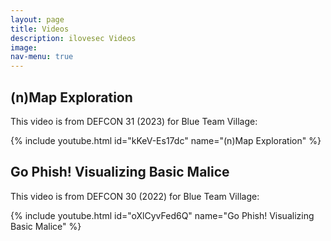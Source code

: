 ```yaml
---
layout: page
title: Videos
description: ilovesec Videos
image: 
nav-menu: true
---
```


<div><h2>(n)Map Exploration</h2>
<p>This video is from DEFCON 31 (2023) for Blue Team Village:</p>
{% include youtube.html id="kKeV-Es17dc" name="(n)Map Exploration" %}</div>
<div>
<h2>Go Phish! Visualizing Basic Malice</h2>
<p>This video is from DEFCON 30 (2022) for Blue Team Village:</p>
{% include youtube.html id="oXlCyvFed6Q" name="Go Phish! Visualizing Basic Malice" %}</div>